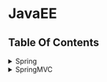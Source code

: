 JavaEE
==


## Table Of Contents
<details>
<summary>Spring</summary>

<details>
<summary>Spring入门</summary>

* [什么是Spring](spring/spring#什么是Spring)
* [idea创建spring工程](spring/spring#idea创建spring工程)
* [spring中的bean配置](spring/spring#spring中的bean配置)
    * [IOC容器(DI容器)](spring/spring#IOC容器DI容器)
    * [配置bean](spring/spring#配置bean)
        * [基于xml文件配置bean，即spring配置文件配置bean](spring/spring#基于xml文件配置bean即spring配置文件配置bean)
    * [spring IOC容器](spring/spring#spring-IOC容器)
    * [ApplicationContext](spring/spring#ApplicationContext)
    * [从IOC容器中获取bean实例](spring/spring#从IOC容器中获取bean实例)
    * [依赖注入的方式](spring/spring#依赖注入的方式)
    * [引用其他bean](spring/spring#引用其他bean)
    * [内部bean](spring/spring#内部bean)
    * [null值属性](spring/spring#null值属性)
    * [级联属性](spring/spring#级联属性)
    * [集合属性](spring/spring#集合属性)
    * [使用p命名空间](spring/spring#使用p命名空间)
    * [继承bean配置](spring/spring#继承bean配置)
    * [xml配置bean自动装配](spring/spring#xml配置bean自动装配)
    * [继承bean配置](spring/spring#继承bean配置)
    * [依赖bean配置](spring/spring#依赖bean配置)
    * [scope属性配置bean的作用域](spring/spring#scope属性配置bean的作用域)
    * [使用外部属性文件](spring/spring#使用外部属性文件)
    * [SpEL](spring/spring#SpEL)
* [IOC容器中的bean的生命周期方法](spring/spring#IOC容器中的bean的生命周期方法)
* [创建bean后置处理器](spring/spring#创建bean后置处理器)
* [通过注解扫描组件](spring/spring#通过注解扫描组件)
* [整合多个配置文件](spring/spring#整合多个配置文件)
</details>

* Spring AOP
    * [Spring AOP](spring/spring2#Spring-AOP)
    * [普通版AOP动态代理](spring/spring2#普通版AOP动态代理)
    * [AOP相关术语](spring/spring2#AOP相关术语)
    * [AspectJ](spring/spring2#AspectJ)
        * [启用AspectJ注解支持](spring/spring2#启用AspectJ注解支持)
        * [用AspectJ注解声明切面](spring/spring2#用AspectJ注解声明切面)
    * [AspectJ切入点表达式](spring/spring2#AspectJ切入点表达式)
    * [指定切面的优先级](spring/spring2#指定切面的优先级)
    * [基于xml配置声明切面](spring/spring2#基于xml配置声明切面)

* Spring对JDBC的支持
    * [JdbcTemplate](spring/spring3#JdbcTemplate)
        * [简化JdbcTemplate查询](spring/spring3#简化JdbcTemplate查询)
        * [注入JDBC模板配置](spring/spring3#注入JDBC模板配置)
        * [JdbcTemplate数据库操作](spring/spring3#JdbcTemplate数据库操作)
        * [在JdbcTemplate中使用具名参数](spring/spring3#在JdbcTemplate中使用具名参数)
        * [JdbcTemplate级联属性解决方法，重写RowMapper方法，见示例queryAllEmployees()](SpringMVC/springMVC4/src/com/java/curd/daoImpl/EmployeeDaoImpl.java)
    * [Spring对sql事务管理](spring/spring3#Spring对sql事务管理)
    * [用@Transactional注解声明式地管理事务](spring/spring3#用@Transactional注解声明式地管理事务)
        * [事务传播属性](spring/spring3#事务传播属性)
        * [事务隔离级别、异常回滚控制、readOnly指定事务是否为只读、事务超时控制](spring/spring3#事务隔离级别异常回滚控制readOnly指定事务是否为只读事务超时控制)
    * [xml配置声明式管理事务](spring/spring3#xml配置声明式管理事务)

* Spring与Hibernate整合
    * [环境要求](spring/spring4#环境要求)
    * [整合操作步骤](spring/spring4#整合操作步骤)

* [web中使用Spring](spring/spring5/README.md)

* Spring与Struts2整合
    * [整合目的](spring/spring6#整合目的)
    * [整合步骤](spring/spring6#整合步骤)
    * [整合的工作原理](spring/spring6#整合的工作原理)
</details>

<details>
<summary>SpringMVC</summary>



</details>
